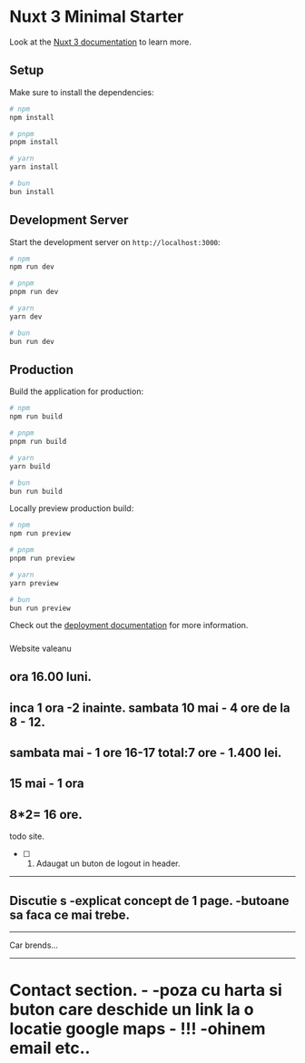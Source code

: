 # Nuxt 3 Minimal Starter

Look at the [Nuxt 3 documentation](https://nuxt.com/docs/getting-started/introduction) to learn more.

## Setup

Make sure to install the dependencies:

```bash
# npm
npm install

# pnpm
pnpm install

# yarn
yarn install

# bun
bun install
```

## Development Server

Start the development server on `http://localhost:3000`:

```bash
# npm
npm run dev

# pnpm
pnpm run dev

# yarn
yarn dev

# bun
bun run dev
```

## Production

Build the application for production:

```bash
# npm
npm run build

# pnpm
pnpm run build

# yarn
yarn build

# bun
bun run build
```

Locally preview production build:

```bash
# npm
npm run preview

# pnpm
pnpm run preview

# yarn
yarn preview

# bun
bun run preview
```

Check out the [deployment documentation](https://nuxt.com/docs/getting-started/deployment) for more information.
#####

Website valeanu

ora 16.00 luni.
----
inca 1 ora -2  inainte.
sambata 10 mai - 4 ore de la 8 - 12.
---
sambata mai - 1 ore  16-17
total:7 ore - 1.400 lei.
-----
15 mai - 1 ora
----
8*2= 16 ore.
---
todo site.
- [ ] 1. Adaugat un buton de logout in header.

----
Discutie s
-explicat concept de 1 page.
-butoane sa faca ce mai trebe.
---


----
Car brends...

---

Contact section. - 
-poza cu harta si buton care deschide un link la o locatie google maps - !!!
-ohinem email etc..
======
